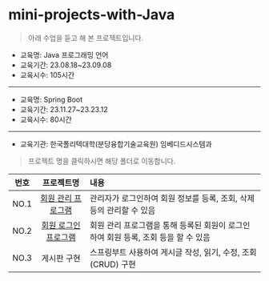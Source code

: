# mini-projects-with-Java    

> 아래 수업을 듣고 해 본 프로젝트입니다.
- 교육명: Java 프로그래밍 언어
- 교육기간: 23.08.18~23.09.08
- 교육시수: 105시간
---
- 교육명: Spring Boot
- 교육기간: 23.11.27~23.23.12
- 교육시수: 80시간
---
- 교육기관: 한국폴리텍대학(분당융합기술교육원) 임베디드시스템과 


> 프로젝트 명을 클릭하시면 해당 폴더로 이동합니다.


|번호|프로젝트명|내용|
|:---:|:---------:|:---------| 
|NO.1|[회원 관리 프로그램](./member_management/src/com/member)|관리자가 로그인하여 회원 정보를 등록, 조회, 삭제 등의 관리할 수 있음|
|NO.2|[회원 로그인 프로그램](./member_management/src/com/login)|회원 관리 프로그램을 통해 등록된 회원이 로그인하여 회원 등록, 조회 등을 할 수 있음|  
|NO.3|게시판 구현|스프링부트 사용하여 게시글 작성, 읽기, 수정, 조회 (CRUD) 구현|

 
